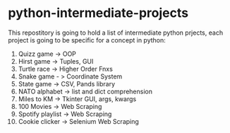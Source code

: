 # python-intermediate-projects
This repostitory is going to hold a list of intermediate python prjects, each project is going to be specific for a concept in python:
1.  Quizz game -> OOP
2.  Hirst game -> Tuples, GUI
3.  Turtle race -> Higher Order Fnxs
4.  Snake game - > Coordinate System
5.  State game -> CSV, Pands library
6.  NATO alphabet -> list and dict comprehension
7.  Miles to KM -> Tkinter GUI, args, kwargs
8.  100 Movies -> Web Scraping
9.  Spotify playlist -> Web Scraping
10. Cookie clicker -> Selenium Web Scraping

